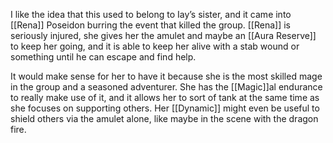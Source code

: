 I like the idea that this used to belong to Iay’s sister, and it came into [[Rena]] Poseidon burring the event that killed the group. [[Rena]] is seriously injured, she gives her the amulet and maybe an [[Aura Reserve]] to keep her going, and it is able to keep her alive with a stab wound or something until he can escape and find help.

It would make sense for her to have it because she is the most skilled mage in the group and a seasoned adventurer. She has the [[Magic]]al endurance to really make use of it, and it allows her to sort of tank at the same time as she focuses on supporting others. Her [[Dynamic]] might even be useful to shield others via the amulet alone, like maybe in the scene with the dragon fire.